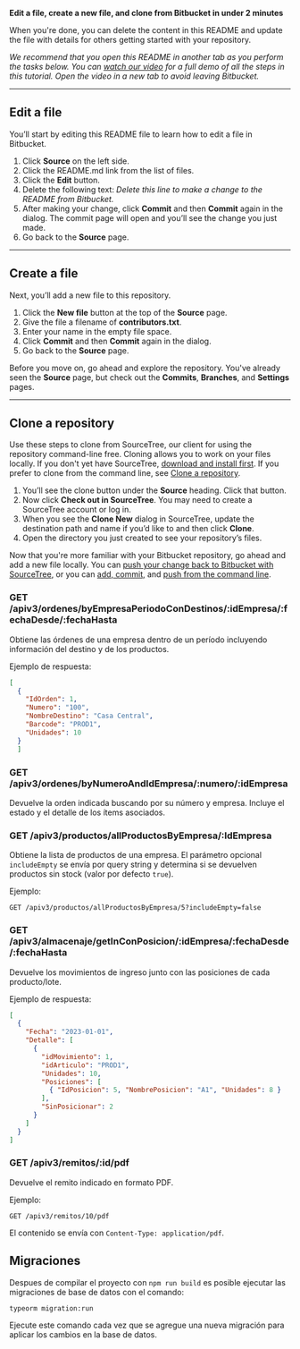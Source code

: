 **Edit a file, create a new file, and clone from Bitbucket in under 2 minutes**

When you're done, you can delete the content in this README and update the file with details for others getting started with your repository.

*We recommend that you open this README in another tab as you perform the tasks below. You can [watch our video](https://youtu.be/0ocf7u76WSo) for a full demo of all the steps in this tutorial. Open the video in a new tab to avoid leaving Bitbucket.*

---

## Edit a file

You’ll start by editing this README file to learn how to edit a file in Bitbucket.

1. Click **Source** on the left side.
2. Click the README.md link from the list of files.
3. Click the **Edit** button.
4. Delete the following text: *Delete this line to make a change to the README from Bitbucket.*
5. After making your change, click **Commit** and then **Commit** again in the dialog. The commit page will open and you’ll see the change you just made.
6. Go back to the **Source** page.

---

## Create a file

Next, you’ll add a new file to this repository.

1. Click the **New file** button at the top of the **Source** page.
2. Give the file a filename of **contributors.txt**.
3. Enter your name in the empty file space.
4. Click **Commit** and then **Commit** again in the dialog.
5. Go back to the **Source** page.

Before you move on, go ahead and explore the repository. You've already seen the **Source** page, but check out the **Commits**, **Branches**, and **Settings** pages.

---

## Clone a repository

Use these steps to clone from SourceTree, our client for using the repository command-line free. Cloning allows you to work on your files locally. If you don't yet have SourceTree, [download and install first](https://www.sourcetreeapp.com/). If you prefer to clone from the command line, see [Clone a repository](https://confluence.atlassian.com/x/4whODQ).

1. You’ll see the clone button under the **Source** heading. Click that button.
2. Now click **Check out in SourceTree**. You may need to create a SourceTree account or log in.
3. When you see the **Clone New** dialog in SourceTree, update the destination path and name if you’d like to and then click **Clone**.
4. Open the directory you just created to see your repository’s files.

Now that you're more familiar with your Bitbucket repository, go ahead and add a new file locally. You can [push your change back to Bitbucket with SourceTree](https://confluence.atlassian.com/x/iqyBMg), or you can [add, commit,](https://confluence.atlassian.com/x/8QhODQ) and [push from the command line](https://confluence.atlassian.com/x/NQ0zDQ).

### GET /apiv3/ordenes/byEmpresaPeriodoConDestinos/:idEmpresa/:fechaDesde/:fechaHasta

Obtiene las órdenes de una empresa dentro de un período incluyendo información del destino y de los productos.

Ejemplo de respuesta:

```json
[
  {
    "IdOrden": 1,
    "Numero": "100",
    "NombreDestino": "Casa Central",
    "Barcode": "PROD1",
    "Unidades": 10
  }
  ]
```


### GET /apiv3/ordenes/byNumeroAndIdEmpresa/:numero/:idEmpresa

Devuelve la orden indicada buscando por su número y empresa. Incluye el estado y el detalle de los ítems asociados.

### GET /apiv3/productos/allProductosByEmpresa/:IdEmpresa

Obtiene la lista de productos de una empresa. El parámetro opcional `includeEmpty` se envía por query string y determina si se devuelven productos sin stock (valor por defecto `true`).

Ejemplo:

```
GET /apiv3/productos/allProductosByEmpresa/5?includeEmpty=false
```

### GET /apiv3/almacenaje/getInConPosicion/:idEmpresa/:fechaDesde/:fechaHasta

Devuelve los movimientos de ingreso junto con las posiciones de cada producto/lote.

Ejemplo de respuesta:

```json
[
  {
    "Fecha": "2023-01-01",
    "Detalle": [
      {
        "idMovimiento": 1,
        "idArticulo": "PROD1",
        "Unidades": 10,
        "Posiciones": [
          { "IdPosicion": 5, "NombrePosicion": "A1", "Unidades": 8 }
        ],
        "SinPosicionar": 2
      }
    ]
  }
]
```

### GET /apiv3/remitos/:id/pdf

Devuelve el remito indicado en formato PDF.

Ejemplo:

```
GET /apiv3/remitos/10/pdf
```

El contenido se envía con `Content-Type: application/pdf`.

## Migraciones

Despues de compilar el proyecto con `npm run build` es posible ejecutar las migraciones de base de datos con el comando:

```
typeorm migration:run
```

Ejecute este comando cada vez que se agregue una nueva migración para aplicar los cambios en la base de datos.

